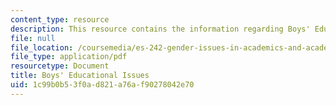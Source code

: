 ```yaml
---
content_type: resource
description: This resource contains the information regarding Boys' Educational Issues.
file: null
file_location: /coursemedia/es-242-gender-issues-in-academics-and-academia-spring-2004/1c99b0b53f0ad821a76af90278042e70_MITES_242S04_ses2.pdf
file_type: application/pdf
resourcetype: Document
title: Boys' Educational Issues
uid: 1c99b0b5-3f0a-d821-a76a-f90278042e70
---
```

